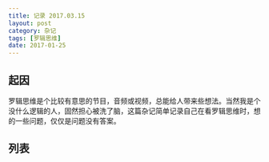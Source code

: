 ```yaml
---
title: 记录 2017.03.15
layout: post
category: 杂记
tags: [罗辑思维]
date: 2017-01-25
---
```


## 起因
罗辑思维是个比较有意思的节目，音频或视频，总能给人带来些想法。当然我是个没什么逻辑的人，固然担心被洗了脑，这篇杂记简单记录自己在看罗辑思维时，想的一些问题，仅仅是问题没有答案。

## 列表
